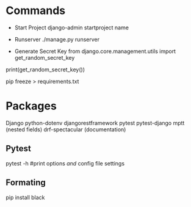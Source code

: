 # Commands

- Start Project
django-admin startproject name

- Runserver
./manage.py runserver

- Generate Secret Key
from django.core.management.utils import get_random_secret_key

print(get_random_secret_key())

pip freeze > requirements.txt

# Packages

Django 
python-dotenv
djangorestframework
pytest
pytest-django
mptt (nested fields)
drf-spectacular (documentation)


## Pytest

pytest -h #print options _and_ config file settings

## Formating

pip install black